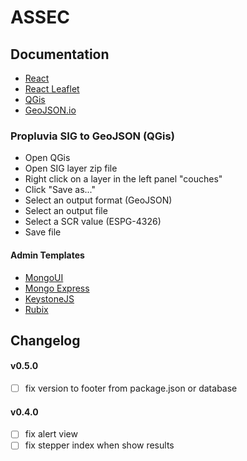 # ASSEC

## Documentation

- [React](https://reactjs.org)
- [React Leaflet](https://react-leaflet.js.org)
- [QGis](https://www.qgis.org/fr/site/index.html)
- [GeoJSON.io](http://geojson.io)

### Propluvia SIG to GeoJSON (QGis)

- Open QGis
- Open SIG layer zip file
- Right click on a layer in the left panel "couches"
- Click "Save as..."
- Select an output format (GeoJSON)
- Select an output file
- Select a SCR value (ESPG-4326)
- Save file

#### Admin Templates

- [MongoUI](https://github.com/azat-co/mongoui)
- [Mongo Express](https://github.com/mongo-express/mongo-express)
- [KeystoneJS](http://keystonejs.com/)
- [Rubix](http://rubix.sketchpixy.com)

## Changelog

#### v0.5.0
* [ ] fix version to footer from package.json or database

#### v0.4.0
* [ ] fix alert view
* [ ] fix stepper index when show results
